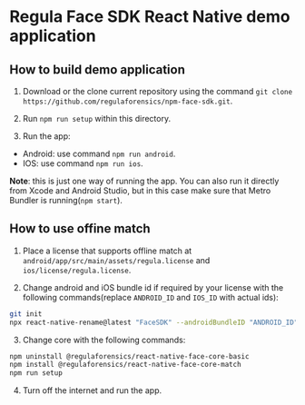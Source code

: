 # Regula Face SDK React Native demo application

## How to build demo application
1. Download or the clone current repository using the command `git clone https://github.com/regulaforensics/npm-face-sdk.git`.

2. Run `npm run setup` within this directory.

3. Run the app: 
  * Android: use command `npm run android`.
  * IOS: use command `npm run ios`.

**Note**: this is just one way of running the app. You can also run it directly from Xcode and Android Studio, but in this case make sure that Metro Bundler is running(`npm start`).


## How to use offine match
1. Place a license that supports offline match at `android/app/src/main/assets/regula.license` and `ios/license/regula.license`.

2. Change android and iOS bundle id if required by your license with the following commands(replace `ANDROID_ID` and `IOS_ID` with actual ids):
```bash
git init
npx react-native-rename@latest "FaceSDK" --androidBundleID "ANDROID_ID" --iosBundleID "IOS_ID" --skipGitStatusCheck
```

3. Change core with the following commands:
```bash
npm uninstall @regulaforensics/react-native-face-core-basic
npm install @regulaforensics/react-native-face-core-match
npm run setup
```

4. Turn off the internet and run the app.
